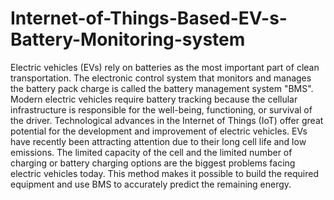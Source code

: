# Internet-of-Things-Based-EV-s-Battery-Monitoring-system

Electric vehicles (EVs) rely on batteries as the most important part of clean transportation. The electronic control system that monitors and manages the battery pack charge is called the battery management system "BMS". Modern electric vehicles require battery tracking because the cellular infrastructure is responsible for the well-being, functioning, or survival of the driver. Technological advances in the Internet of Things (IoT) offer great potential for the development and improvement of electric vehicles. EVs have recently been attracting attention due to their long cell life and low emissions. The limited capacity of the cell and the limited number of charging or battery charging options are the biggest problems facing electric vehicles today. This method makes it possible to build the required equipment and use BMS to accurately predict the remaining energy.
